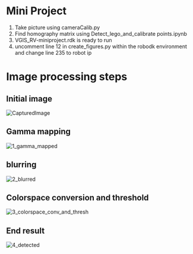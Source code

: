 # Mini Project

1. Take picture using cameraCalib.py
2. Find homography matrix using Detect_lego_and_calibrate points.ipynb
3. VGIS_RV-miniproject.rdk is ready to run
4. uncomment line 12 in create_figures.py within the robodk environment and change line 235 to robot ip
# Image processing steps
## Initial image
![CapturedImage](https://user-images.githubusercontent.com/45823340/167216900-2001b537-c065-479f-833e-33ac121feb0d.png)

## Gamma mapping
![1_gamma_mapped](https://user-images.githubusercontent.com/45823340/167216780-e72c5aa8-2aa7-4d2b-8e79-276e9672c862.png)

## blurring
![2_blurred](https://user-images.githubusercontent.com/45823340/167216923-94c5bb96-5207-4631-b868-3166dbac0832.png)

## Colorspace conversion and threshold
![3_colorspace_conv_and_thresh](https://user-images.githubusercontent.com/45823340/167216957-6023494a-b2ab-4bf1-af56-7bc97ad88ca7.png)

## End result
![4_detected](https://user-images.githubusercontent.com/45823340/167217013-7b75e4e8-7b0a-4a14-a7e5-9641a3726b15.png)
